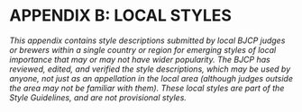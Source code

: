 # APPENDIX B: LOCAL STYLES

_This appendix contains style descriptions submitted by local BJCP judges or brewers within a single country or region for emerging styles of local importance that may or may not have wider popularity. The BJCP has reviewed, edited, and verified the style descriptions, which may be used by anyone, not just as an appellation in the local area (although judges outside the area may not be familiar with them). These local styles are part of the Style Guidelines, and are not provisional styles._
